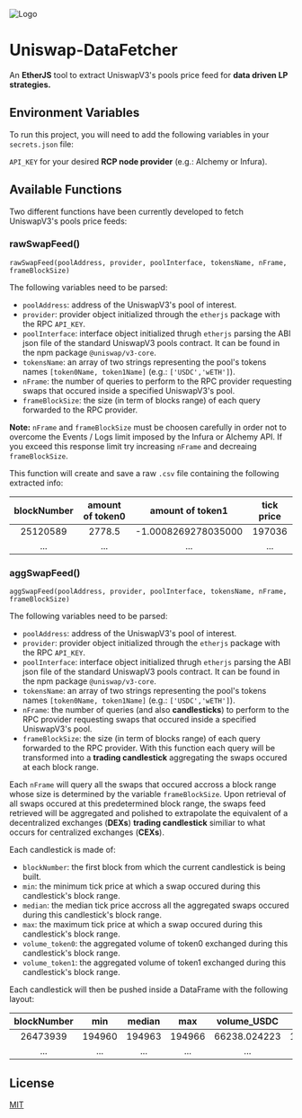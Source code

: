 
![Logo](https://thecryptogateway.it/wp-content/uploads/2560px-Uniswap_Logo_and_Wordmark.svg.png)

# Uniswap-DataFetcher

An **EtherJS** tool to extract UniswapV3's pools price feed for **data driven LP strategies.**



## Environment Variables

To run this project, you will need to add the following variables in your `secrets.json` file:

`API_KEY` for your desired **RCP node provider** (e.g.: Alchemy or Infura).




## Available Functions
Two different functions have been currently developed to fetch UniswapV3's pools price feeds:

### rawSwapFeed()

`rawSwapFeed(poolAddress, provider, poolInterface, tokensName, nFrame, frameBlockSize)`

The following variables need to be parsed:
* `poolAddress`: address of the UniswapV3's pool of interest.
* `provider`: provider object initialized through the `etherjs` package with the RPC `API_KEY`.
* `poolInterface`: interface object initialized thrugh `etherjs` parsing the ABI json file of the standard UniswapV3 pools contract. It can be found in the npm package `@uniswap/v3-core`.
* `tokensName`: an array of two strings representing the pool's tokens names `[token0Name, token1Name]` (e.g.: `['USDC','wETH']`).
* `nFrame`: the number of queries to perform to the RPC provider requesting swaps that occured inside a specified UniswapV3's pool.
* `frameBlockSize`: the size (in term of blocks range) of each query forwarded to the RPC provider.

**Note:** `nFrame` and `frameBlockSize` must be choosen carefully in order not to overcome the Events / Logs limit imposed by the Infura or Alchemy API. If you exceed this response limit try increasing `nFrame` and decreaing `frameBlockSize`.

This function will create and save a raw `.csv` file containing the following extracted info:

blockNumber | amount of token0 | amount of token1 | tick price
| :---: | :---: | :---: | :---:
25120589  | 2778.5 | -1.0008269278035000 | 197036
...  | ...| ... | ...


### aggSwapFeed()

`aggSwapFeed(poolAddress, provider, poolInterface, tokensName, nFrame, frameBlockSize)`

The following variables need to be parsed:
* `poolAddress`: address of the UniswapV3's pool of interest.
* `provider`: provider object initialized through the `etherjs` package with the RPC `API_KEY`.
* `poolInterface`: interface object initialized thrugh `etherjs` parsing the ABI json file of the standard UniswapV3 pools contract. It can be found in the npm package `@uniswap/v3-core`.
* `tokensName`: an array of two strings representing the pool's tokens names `[token0Name, token1Name]` (e.g.: `['USDC','wETH']`).
* `nFrame`: the number of queries (and also **candlesticks**) to perform to the RPC provider requesting swaps that occured inside a specified UniswapV3's pool.
* `frameBlockSize`: the size (in term of blocks range) of each query forwarded to the RPC provider. With this function each query will be transformed into a **trading candlestick** aggregating the swaps occured at each block range.

 Each `nFrame` will query all the swaps that occured accross a block range whose size is determined by the variable `frameBlockSize`. 
 Upon retrieval of all swaps occured at this predetermined block range, the swaps feed retrieved will be aggregated and polished to extrapolate the equivalent of 
 a decentralized exchanges (**DEXs**) **trading candlestick** similiar to what occurs for centralized exchanges (**CEXs**).

 Each candlestick is made of: 
 * `blockNumber`: the first block from which the current candlestick is being built.
 * `min`: the minimum tick price at which a swap occured during this candlestick's block range.
 * `median`: the median tick price accross all the aggregated swaps occured during this candlestick's block range.
 * `max`: the maximum tick price at which a swap occured during this candlestick's block range.
 * `volume_token0`: the aggregated volume of token0 exchanged during this candlestick's block range.
 * `volume_token1`: the aggregated volume of token1 exchanged during this candlestick's block range.

Each candlestick will then be pushed inside a DataFrame with the following layout:

blockNumber | min | median | max | volume_USDC | volume_wETH
| :---: | :---: | :---: | :---: | :---: | :---: 
26473939 |	194960 | 194963	| 194966 | 66238.024223	| 19.400415499532200
...  | ...| ... | ... | ... | ...


## License

[MIT](https://choosealicense.com/licenses/mit/)

